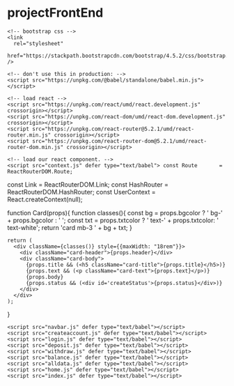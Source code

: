 # projectFrontEnd

<!DOCTYPE html>
<html>
  <head>
    <meta charset="UTF-8" />
    <title>Template</title>

    <!-- bootstrap css -->
    <link
      rel="stylesheet"
      href="https://stackpath.bootstrapcdn.com/bootstrap/4.5.2/css/bootstrap.min.css"
    />

    <!-- don't use this in production: -->
    <script src="https://unpkg.com/@babel/standalone/babel.min.js"></script>
  </head>
  <body>
    <!-- we will put our teact component inside this div -->
    <div id="root"></div>

    <!-- load react -->
    <script src="https://unpkg.com/react/umd/react.development.js" crossorigin></script>
    <script src="https://unpkg.com/react-dom/umd/react-dom.development.js" crossorigin></script>
    <script src="https://unpkg.com/react-router@5.2.1/umd/react-router.min.js" crossorigin></script>
    <script src="https://unpkg.com/react-router-dom@5.2.1/umd/react-router-dom.min.js" crossorigin></script>

    <!-- load our react component. -->
    <script src="context.js" defer type="text/babel"> const Route       = ReactRouterDOM.Route;
const Link        = ReactRouterDOM.Link;
const HashRouter  = ReactRouterDOM.HashRouter;
const UserContext = React.createContext(null);

function Card(props){
    function classes(){
      const bg  = props.bgcolor ? ' bg-' + props.bgcolor : ' ';
      const txt = props.txtcolor ? ' text-' + props.txtcolor: ' text-white';
      return 'card mb-3 ' + bg + txt;
    }
  
    return (
      <div className={classes()} style={{maxWidth: "18rem"}}>
        <div className="card-header">{props.header}</div>
        <div className="card-body">
          {props.title && (<h5 className="card-title">{props.title}</h5>)}
          {props.text && (<p className="card-text">{props.text}</p>)}
          {props.body}
          {props.status && (<div id='createStatus'>{props.status}</div>)}
        </div>
      </div>      
    );    
  }</script>
    
    <script src="navbar.js" defer type="text/babel"></script>
    <script src="createaccount.js" defer type="text/babel"></script>
    <script src="login.js" defer type="text/babel"></script>
    <script src="deposit.js" defer type="text/babel"></script>
    <script src="withdraw.js" defer type="text/babel"></script>
    <script src="balance.js" defer type="text/babel"></script>
    <script src="alldata.js" defer type="text/babel"></script>
    <script src="home.js" defer type="text/babel"></script>
    <script src="index.js" defer type="text/babel"></script>

  </body>
</html>
